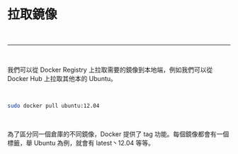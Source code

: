 # 拉取鏡像

<br>

---

<br>

我們可以從 Docker Registry 上拉取需要的鏡像到本地端，例如我們可以從 Docker Hub 上拉取其他本的 Ubuntu。

<br>


```bash
sudo docker pull ubuntu:12.04
```

<br>

為了區分同一個倉庫的不同鏡像，Docker 提供了 tag 功能。每個鏡像都會有一個標籤，舉 Ubuntu 為例，就會有 latest丶12.04 等等。